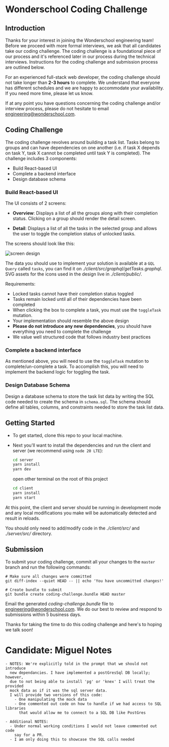 # Wonderschool Coding Challenge

## Introduction

Thanks for your interest in joining the Wonderschool engineering team! Before we proceed with more
formal interviews, we ask that all candidates take our coding challenge. The coding challenge is
a foundational piece of our process and it's referenced later in our process during the technical
interviews. Instructions for the coding challenge and submission process are outlined below.

For an experienced full-stack web developer, the coding challenge should not take longer than
**2-3 hours** to complete. We understand that everyone has different schedules and we are happy to
accommodate your availability. If you need more time, please let us know.

If at any point you have questions concerning the coding challenge and/or interview process, please
do not hesitate to email engineering@wonderschool.com.

## Coding Challenge

The coding challenge revolves around building a task list. Tasks belong to groups and can have
dependencies on one another (i.e. if task X depends on task Y, task X cannot be completed until
task Y is completed). The challenge includes 3 components:

- Build React-based UI
- Complete a backend interface
- Design database schema

### Build React-based UI

The UI consists of 2 screens:

- **Overview**: Displays a list of all the groups along with their completion status. Clicking on
  a group should render the detail screen.

- **Detail**: Displays a list of all the tasks in the selected group and allows the user to toggle
  the completion status of unlocked tasks.

The screens should look like this:

![screen design](https://user-images.githubusercontent.com/314351/56453206-d1ec2580-62f3-11e9-83d7-67aff2e1deef.png)

The data you should use to implement your solution is available at a `GQL Query` called `tasks`, you can find it on _./client/src/graphql/getTasks.graphql_.
SVG assets for the icons used in the design live in _./client/public/_.

Requirements:

- Locked tasks cannot have their completion status toggled
- Tasks remain locked until all of their dependencies have been completed
- When clicking the box to complete a task, you must use the `toggleTask` mutation.
- Your implementation should resemble the above design
- **Please do not introduce any new dependencies**, you should have everything you need to complete
  the challenge
- We value well structured code that follows industry best practices

### Complete a backend interface

As mentioned above, you will need to use the `toggleTask` mutation to complete/un-complete a task. To accomplish
this, you will need to implement the backend logic for toggling the task.

### Design Database Schema

Design a database schema to store the task list data by writing the SQL code needed to create
the schema in `schema.sql`. The schema should define all tables, columns, and constraints needed
to store the task list data.

## Getting Started

- To get started, clone this repo to your local machine.
- Next you'll want to install the dependencies and run the client and server (we recommend using `node 20 LTE`):

  ```bash
  cd server
  yarn install
  yarn dev
  ```

  open other terminal on the root of this project

  ```bash
  cd client
  yarn install
  yarn start
  ```

At this point, the client and server should be running in development mode and any local modifications you make
will be automatically detected and result in reloads.

You should only need to add/modify code in the _./client/src/_ and _./server/src/_ directory.

## Submission

To submit your coding challenge, commit all your changes to the `master` branch and run the
following commands:

```
# Make sure all changes were committed
git diff-index --quiet HEAD -- || echo 'You have uncommitted changes!'

# Create bundle to submit
git bundle create coding-challenge.bundle HEAD master
```

Email the generated _coding-challenge.bundle_ file to engineering@wonderschool.com. We do our
best to review and respond to submissions within 5 business days.

Thanks for taking the time to do this coding challenge and here's to hoping we talk soon!

# Candidate: Miguel Notes

    - NOTES: We're explicitly told in the prompt that we should not introduce
      new dependancies. I have implemented a postGresSql DB locally; however,
      due to not being able to install 'pg' or 'knex' I will treat the provided
      mock data as if it was the sql server data.
      I will provide two versions of this code:
        - One manipulating the mock data
        - One commented out code on how to handle if we had access to SQL libraries
          that would allow me to connect to a SQL DB like PostGres

    - Additional NOTES:
      - Under normal working conditions I would not leave commented out code
        say for a PR.
      - I am only doing this to showcase the SQL calls needed
